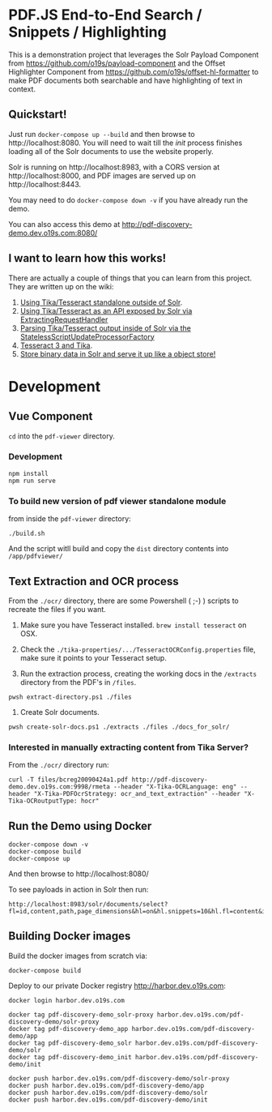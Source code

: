 # PDF.JS End-to-End Search / Snippets / Highlighting

This is a demonstration project that leverages the Solr Payload Component from https://github.com/o19s/payload-component and the Offset Highlighter Component from https://github.com/o19s/offset-hl-formatter to make PDF documents both searchable and have highlighting of text in context.

## Quickstart!

Just run `docker-compose up --build` and then browse to http://localhost:8080.  You will need to wait till the _init_ process finishes loading all of the Solr documents to use the website properly.


Solr is running on http://localhost:8983, with a CORS version at http://localhost:8000, and PDF images are served up on http://localhost:8443.

You may need to do `docker-compose down -v` if you have already run the demo.

You can also access this demo at http://pdf-discovery-demo.dev.o19s.com:8080/

## I want to learn how this works!
There are actually a couple of things that you can learn from this project.  They are written up on the wiki:

1. [Using Tika/Tesseract standalone outside of Solr](https://github.com/o19s/pdf-discovery-demo/wiki/1.-Using-Tika-and-Tesseract-Outside-of-Solr).
1. [Using Tika/Tesseract as an API exposed by Solr via ExtractingRequestHandler](https://github.com/o19s/pdf-discovery-demo/wiki/2.-Using-Tika-and-Tesseract-as-an-API-exposed-by-Solr-via-ExtractingRequestHandler)
1. [Parsing Tika/Tesseract output inside of Solr via the StatelessScriptUpdateProcessorFactory](https://github.com/o19s/pdf-discovery-demo/wiki/3.-Parsing-Tika-Tesseract-Output-Inside-of-Solr-via-StatelessScriptUpdateProcessorFactory)
1. [Tesseract 3 and Tika](https://github.com/o19s/pdf-discovery-demo/wiki/Tesseract-3-and-Tika).
1. [Store binary data in Solr and serve it up like a object store!](https://github.com/o19s/pdf-discovery-demo/wiki/Store-binary-data-in-Solr-and-serve-it-up-like-a-object-store!)



# Development

## Vue Component
`cd` into the `pdf-viewer` directory.

### Development
```
npm install
npm run serve
```

### To build new version of pdf viewer standalone module
from inside the `pdf-viewer` directory:

```
./build.sh
```

And the script witll build and copy the `dist` directory contents into `/app/pdfviewer/`

## Text Extraction and OCR process

From the `./ocr/` directory, there are some Powershell ( ;-) ) scripts to recreate the files if you want.

1. Make sure you have Tesseract installed.  `brew install tesseract` on OSX.

1. Check the `./tika-properties/.../TesseractOCRConfig.properties` file, make sure it points to your Tesseract setup.

1. Run the extraction process, creating the working docs in the `/extracts` directory from the PDF's in `/files`.

```
pwsh extract-directory.ps1 ./files
```

1. Create Solr documents.

```
pwsh create-solr-docs.ps1 ./extracts ./files ./docs_for_solr/
```

### Interested in manually extracting content from Tika Server?

From the `./ocr/` directory run:

```
curl -T files/bcreg20090424a1.pdf http://pdf-discovery-demo.dev.o19s.com:9998/rmeta --header "X-Tika-OCRLanguage: eng" --header "X-Tika-PDFOcrStrategy: ocr_and_text_extraction" --header "X-Tika-OCRoutputType: hocr"
```


## Run the Demo using Docker

```
docker-compose down -v
docker-compose build
docker-compose up
```

And then browse to http://localhost:8080/

To see payloads in action in Solr then run:
```
http://localhost:8983/solr/documents/select?fl=id,content,path,page_dimensions&hl=on&hl.snippets=10&hl.fl=content&indent=on&q=taxes&wt=json&pl=on&echoParams=all
```


## Building Docker images
Build the docker images from scratch via:

```
docker-compose build

```

Deploy to our private Docker registry http://harbor.dev.o19s.com:

```
docker login harbor.dev.o19s.com

docker tag pdf-discovery-demo_solr-proxy harbor.dev.o19s.com/pdf-discovery-demo/solr-proxy
docker tag pdf-discovery-demo_app harbor.dev.o19s.com/pdf-discovery-demo/app
docker tag pdf-discovery-demo_solr harbor.dev.o19s.com/pdf-discovery-demo/solr
docker tag pdf-discovery-demo_init harbor.dev.o19s.com/pdf-discovery-demo/init

docker push harbor.dev.o19s.com/pdf-discovery-demo/solr-proxy
docker push harbor.dev.o19s.com/pdf-discovery-demo/app
docker push harbor.dev.o19s.com/pdf-discovery-demo/solr
docker push harbor.dev.o19s.com/pdf-discovery-demo/init

